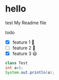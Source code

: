# hello
test 
My Readme file

todo
- [x] feature 1 :tiger:
- [ ] feature 2 :rocket:
- [x] feature 3 :smiley:

```java
class Test
int a=5;
System.out.println(a);
```
